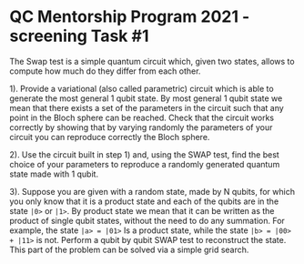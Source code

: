 # QC Mentorship Program 2021 - screening Task #1

The Swap test is a simple quantum circuit which, given two states, allows to compute how much do they differ from each other.

1). Provide a variational (also called parametric) circuit which is able to generate the most general 1 qubit state. By most general 1 qubit state we mean that there exists a set of the parameters in the circuit such that any point in the Bloch sphere can be reached. Check that the circuit works correctly by showing that by varying randomly the parameters of your circuit you can reproduce correctly the Bloch sphere.


2). Use the circuit built in step 1) and, using the SWAP test, find the best choice of your parameters to reproduce a randomly generated quantum state made with 1 qubit.


3). Suppose you are given with a random state, made by N qubits, for which you only know that it is a product state and each of the qubits are in the state `|0>` or `|1>`. By product state we mean that it can be written as the product of single qubit states, without the need to do any summation. For example, the state
`|a> = |01>`
Is a product state, while the state
`|b> = |00> + |11>`
is not.
Perform a qubit by qubit SWAP test to reconstruct the state. This part of the problem can be solved via a simple grid search.
